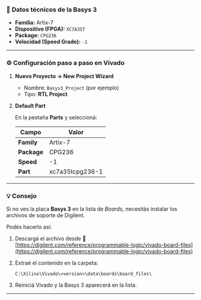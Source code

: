 
### 🧩 **Datos técnicos de la Basys 3**

* **Familia:** Artix-7
* **Dispositivo (FPGA):** `XC7A35T`
* **Package:** `CPG236`
* **Velocidad (Speed Grade):** `-1`

---

### ⚙️ **Configuración paso a paso en Vivado**

1. **Nuevo Proyecto → New Project Wizard**

   * Nombre: `Basys3_Project` (por ejemplo)
   * Tipo: **RTL Project**

2. **Default Part**

    En la pestaña **Parts** y seleccioná:

    | Campo       | Valor           |
    | ----------- | --------------- |
    | **Family**  | Artix-7         |
    | **Package** | CPG236          |
    | **Speed**   | -1              |
    | **Part**    | xc7a35tcpg236-1 |

---

### 💡 Consejo

Si no ves la placa **Basys 3** en la lista de *Boards*, necesitás instalar los archivos de soporte de Digilent.

Podés hacerlo así:

1. Descargá el archivo desde
   🔗 [https://digilent.com/reference/programmable-logic/vivado-board-files](https://digilent.com/reference/programmable-logic/vivado-board-files)
2. Extraé el contenido en la carpeta:

   ```
   C:\Xilinx\Vivado\<version>\data\boards\board_files\
   ```
3. Reiniciá Vivado y la Basys 3 aparecerá en la lista.

---
